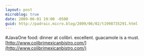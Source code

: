 ```yaml
---
layout: post
microblog: true
date: 2009-06-01 19:00 -0500
guid: http://padraic.micro.blog/2009/06/02/t1998735291.html
---
```

#JavaOne food: dinner at colibri. excellent. guacamole is a must. [http://www.colibrimexicanbistro.com/](http://www.colibrimexicanbistro.com/)

